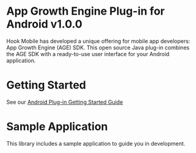 # App Growth Engine Plug-in for Android v1.0.0

Hook Mobile has developed a unique offering for mobile app developers: App Growth Engine (AGE) SDK.
This open source Java plug-in combines the AGE SDK with a ready-to-use user interface for your Android application.


# Getting Started

See our <a href="http://hookmobile.com/docs.html" target="_blank">Android Plug-in Getting Started Guide</a>


# Sample Application

This library includes a sample application to guide you in development.


